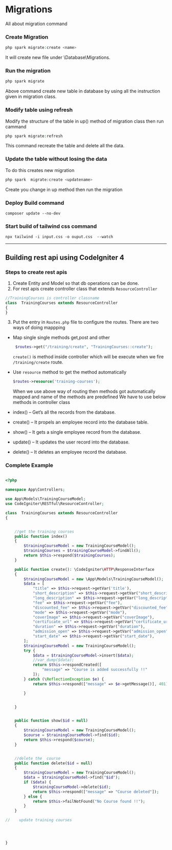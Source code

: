 # Migrations

All about migration command

### Create Migration

```php
php spark migrate:create <name>
```

It will create new file under \Database\Migrations.

### Run the migration

```php
php spark migrate 
```

Above command create new table in database by using all the instruction given in migration class.

### Modify table using refresh

Modify the structure of the table in up() method of migration class then run cammand

```php
php spark migrate:refresh
```

This command recreate the table and delete all the data.

### Update the table without losing the data

To do this creates new migration

```php
php spark  migrate:create <updatename>
```

Create you change in up method
then run the migration

### Deploy Build  command

```composer update --no-dev```

### Start build of  tailwind css command

``` 
npx tailwind -i input.css -o ouput.css  --watch

```

---

## Building rest api  using CodeIgniter 4

### Steps to create rest apis

1. Create Entity and Model so that db operations can be done.
2. For rest apis create controller class that extends ```ResourceController```

```php
//TrainingCourses is controller classname 
class  TrainingCourses extends ResourceController
{
}
```
3.  Put the entry in ```Routes.php``` file to configure the routes.
There  are  two ways of doing mappping
* Map single single methods get,post and other
    ```php 
     $routes->get("/training/create", "TrainingCourses::create");
  ```
  ```create()``` is method inside controller which will be execute when we fire ```/training/create``` route.


* Use ```resource``` method to get the method automatically

    ```php
    $routes->resource('training-courses');
    ```
  When we use above way of routing then methods got automatically mapped and name of the methods are predefined
  We have to use below methods in controller class


* index() – Get’s all the records from the database.
* create() – It propels an employee record into the database table.
* show() – It gets a single employee record from the database.
* update() – It updates the user record into the database.
* delete() – It deletes an employee record the database.

### Complete Example

```php

<?php

namespace App\Controllers;

use App\Models\TrainingCourseModel;
use CodeIgniter\RESTful\ResourceController;

class  TrainingCourses extends ResourceController
{


    //get the training courses
    public function index()
    {
        $trainingCourseModel = new TrainingCourseModel();
        $trainingCourses = $trainingCourseModel->findAll();
        return $this->respond($trainingCourses);
    }

    public function create(): \CodeIgniter\HTTP\ResponseInterface
    {
        $trainingCourseModel = new \App\Models\TrainingCourseModel();
        $data = [
            "title" => $this->request->getVar('title'),
            "short_description" => $this->request->getVar("short_description"),
            "long_description" => $this->request->getVar("long_description"),
            "fee" => $this->request->getVar("fee"),
            "discounted_fee" => $this->request->getVar("discounted_fee"),
            "mode" => $this->request->getVar("mode"),
            "coverImage" => $this->request->getVar("coverImage"),
            "certificate_url" => $this->request->getVar("certificate_url"),
            "duration" => $this->request->getVar("duration"),
            "admission_open" => $this->request->getVar("admission_open"),
            "start_date" => $this->request->getVar("start_date"),
        ];
        $trainingCourseModel = new TrainingCourseModel();
        try {
            $data = $trainingCourseModel->insert($data);
            //var_dump($data);
            return $this->respondCreated([
                "message" => "Course is added successfully !!"
            ]);
        } catch (\ReflectionException $e) {
            return $this->respond(["message" => $e->getMessage()], 401);

        }


    }


    public function show($id = null)
    {
        $trainingCourseModel = new TrainingCourseModel();
        $course = $trainingCourseModel->find($id);
        return $this->respond($course);
    }


    //delete the  course
    public function delete($id = null)
    {
        $trainingCourseModel = new TrainingCourseModel();
        $data = $trainingCourseModel->find("$id");
        if ($data) {
            $trainingCourseModel->delete($id);
            return $this->respond(["message" => "Course deleted"]);
        } else {
            return $this->failNotFound("No Course found !!");
        }
    }

//    update training courses




}
```
        